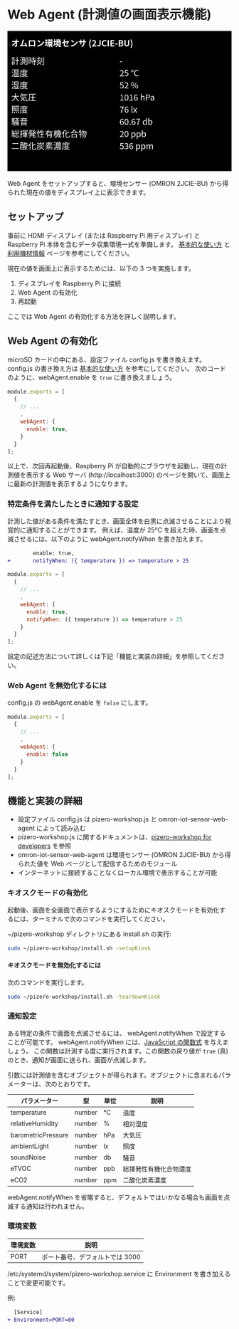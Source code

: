# Web Agent (計測値の画面表示機能)

![画面](../images/omron-iot-sensor-web-agent.png)

Web Agent をセットアップすると、環境センサー (OMRON 2JCIE-BU) から得られた現在の値をディスプレイ上に表示できます。

## セットアップ

事前に HDMI ディスプレイ (または Raspberry Pi 用ディスプレイ) と Raspberry Pi 本体を含むデータ収集環境一式を準備します。
[基本的な使い方](../basic-usage.md) と [利用機材情報](../purchase.md) ページを参考にしてください。

現在の値を画面上に表示するためには、以下の 3 つを実施します。

1. ディスプレイを Raspberry Pi に接続
2. Web Agent の有効化
3. 再起動

ここでは Web Agent の有効化する方法を詳しく説明します。

## Web Agent の有効化

microSD カードの中にある、設定ファイル config.js を書き換えます。
config.js の書き換え方は [基本的な使い方](../basic-usage.md) を参考にしてください。
次のコードのように、webAgent.enable を `true` に書き換えましょう。

```js
module.exports = [
  {
    // ...
    ,
    webAgent: {
      enable: true,
    }
  }
];
```

以上で、次回再起動後、Raspberry Pi が自動的にブラウザを起動し、現在の計測値を表示する Web サーバ (http://localhost:3000) のページを開いて、画面上に最新の計測値を表示するようになります。

### 特定条件を満たしたときに通知する設定

計測した値がある条件を満たすとき、画面全体を白黒に点滅させることにより視覚的に通知することができます。
例えば、温度が 25℃ を超えた時、画面を点滅させるには、以下のように webAgent.notifyWhen を書き加えます。

```diff
        enable: true,
+       notifyWhen: ({ temperature }) => temperature > 25
```

```js
module.exports = [
  {
    // ...
    ,
    webAgent: {
      enable: true,
      notifyWhen: ({ temperature }) => temperature > 25
    }
  }
];
```

設定の記述方法について詳しくは下記「機能と実装の詳細」を参照してください。

### Web Agent を無効化するには

config.js の webAgent.enable を `false` にします。

```js
module.exports = [
  {
    // ...
    ,
    webAgent: {
      enable: false
    }
  }
];
```

## 機能と実装の詳細

- 設定ファイル config.js は pizero-workshop.js と omron-iot-sensor-web-agent によって読み込む
- pizero-workshop.js に関するドキュメントは、[pizero-workshop for developers](index.md) を参照
- omron-iot-sensor-web-agent は環境センサー (OMRON 2JCIE-BU) から得られた値を Web ページとして配信するためのモジュール
- インターネットに接続することなくローカル環境で表示することが可能

### キオスクモードの有効化

起動後、画面を全画面で表示するようにするためにキオスクモードを有効化するには、ターミナルで次のコマンドを実行してください。

~/pizero-workshop ディレクトリにある install.sh の実行:

```sh
sudo ~/pizero-workshop/install.sh -setupKiosk
```

#### キオスクモードを無効化するには

次のコマンドを実行します。

```sh
sudo ~/pizero-workshop/install.sh -teardownKiosk
```

### 通知設定

ある特定の条件で画面を点滅させるには、 webAgent.notifyWhen で設定することが可能です。
webAgent.notifyWhen には、[JavaScript の関数式](https://developer.mozilla.org/ja/docs/Web/JavaScript/Reference/Functions/Arrow_functions) を与えましょう。
この関数は計測する度に実行されます。この関数の戻り値が `true` (真) のとき、通知が画面に送られ、画面が点滅します。

引数には計測値を含むオブジェクトが得られます。オブジェクトに含まれるパラメーターは、次のとおりです。

| パラメーター       | 型     | 単位 | 説明                   |
| ------------------ | ------ | ---- | ---------------------- |
| temperature        | number | ℃    | 温度                   |
| relativeHumidity   | number | %    | 相対湿度               |
| barometricPressure | number | hPa  | 大気圧                 |
| ambientLight       | number | lx   | 照度                   |
| soundNoise         | number | db   | 騒音                   |
| eTVOC              | number | ppb  | 総揮発性有機化合物濃度 |
| eCO2               | number | ppm  | 二酸化炭素濃度         |

webAgent.notifyWhen を省略すると、デフォルトではいかなる場合も画面を点滅する通知は行われません。

### 環境変数

| 環境変数 | 説明                            |
| -------- | ------------------------------- |
| PORT     | ポート番号、デフォルトでは 3000 |

/etc/systemd/system/pizero-workshop.service に Environment を書き加えることで変更可能です。

例:

```diff
  [Service]
+ Environment=PORT=80
```
